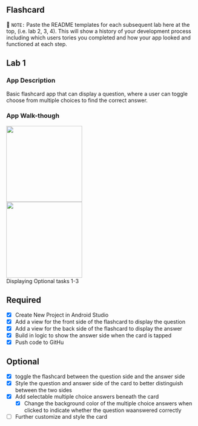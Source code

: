 ## Flashcard

📝 `NOTE:` Paste the README templates for each subsequent lab here at the top, (i.e. lab 2, 3, 4). This will show a history of your development process including which users tories you completed and how your app looked and functioned at each step.

## Lab 1

### App Description
Basic flashcard app that can display a question, where a user can toggle choose from multiple choices to find the correct answer.


### App Walk-though
<img src="https://github.com/michellebau/Flashcard/raw/master/Lab1%20-%20Optionals%201%20%26%202.gif" width=200><br>
<img src="https://github.com/michellebau/Flashcard/raw/master/Lab1%20-%20Optional%203.gif" width=200><br>
Displaying Optional tasks 1-3

## Required
- [x] Create New Project in Android Studio
- [x] Add a view for the front side of the flashcard to display the question
- [x] Add a view for the back side of the flashcard to display the answer
- [x] Build in logic to show the answer side when the card is tapped
- [x] Push code to GitHu
## Optional
- [x] toggle the flashcard between the question side and the answer side
- [x] Style the question and answer side of the card to better distinguish between the two sides
- [x] Add selectable multiple choice answers beneath the card
   - [x] Change the background color of the multiple choice answers when clicked to indicate whether the question waanswered correctly
- [ ] Further customize and style the card

